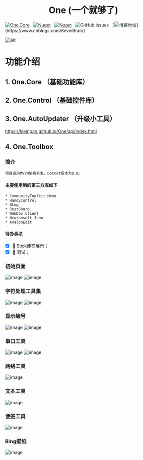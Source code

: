 <div align="center">

# One (一个就够了)

</div>

[![One.Core](https://img.shields.io/nuget/v/One.Core?label=One.Core)](https://www.nuget.org/packages/One.Core/)
&nbsp; [![Nuget](https://img.shields.io/nuget/v/One.Control?label=One.Control)](https://www.nuget.org/packages/One.Control/)
&nbsp; [![Nuget](https://img.shields.io/nuget/v/One.AutoUpdater?label=One.AutoUpdater)](https://www.nuget.org/packages/One.AutoUpdater/)
&nbsp; ![GitHub issues](https://img.shields.io/github/issues/KleinPan/One)
&nbsp; [![博客地址](https://img.shields.io/badge/cnblogs-Link-brightgreen")](https://www.cnblogs.com/KevinBran/)


<!--
  ## Nuget Links
  
  | [One.Core](https://www.nuget.org/packages/One.Core/)  | [One.Control](https://www.nuget.org/packages/One.Control/) 
  | ------------- | ------------- 
  
-->

![Alt](https://repobeats.axiom.co/api/embed/4fb7dc32557eadd8782eafb3e3f4564a73996dd1.svg "Repobeats analytics image")

# 功能介绍
## 1. One.Core （基础功能库）


## 2. One.Control （基础控件库）

## 3. One.AutoUpdater （升级小工具）
  https://kleinpan.github.io/One/api/index.html
## 4. One.Toolbox

### 简介

    项目采用MVVM架构开发，Dotnet版本为8.0。

#### 主要使用到的第三方库如下
    * CommunityToolkit.Mvvm
    * HandyControl
    * NLog
    * RestSharp
    * WebDav.Client
    * Newtonsoft.Json
    * AvalonEdit

#### 待办事项
- [x] 🎉 Stick便签展示；
- [x] 🏁 测试；

### 初始页面
![image](https://github.com/KleinPan/One/blob/master/docs/Dashboard.jpg?raw=true)
![image](https://github.com/KleinPan/One/blob/master/docs/Dashboard_Dark.png?raw=true)

### 字符处理工具集
![image](https://github.com/KleinPan/One/blob/master/docs/StringProcess.png)
![image](https://github.com/KleinPan/One/blob/master/docs/StringProcess_Dark.png)

### 显示编号
![image](https://github.com/KleinPan/One/blob/master/docs/ShowIndex.png?raw=true)
![image](https://github.com/KleinPan/One/blob/master/docs/ShowIndex_Dark.png?raw=true)

### 串口工具
![image](https://github.com/KleinPan/One/blob/master/docs/Serialport.png?raw=true)
![image](https://github.com/KleinPan/One/blob/master/docs/Serialport_Dark.png?raw=true)

### 网络工具
![image](https://github.com/KleinPan/One/blob/master/docs/Net.jpg?raw=true)

### 文本工具
![image](https://github.com/KleinPan/One/blob/master/docs/Note.png?raw=true)

### 便签工具
![image](https://github.com/KleinPan/One/blob/master/docs/Stick.png?raw=true)

### Bing壁纸
![image](https://github.com/KleinPan/One/blob/master/docs/BingImage.jpg?raw=true)



